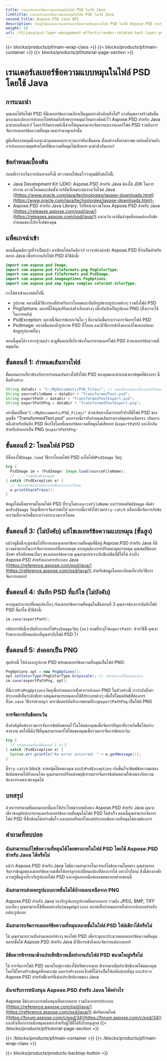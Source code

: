 ```yaml
---
title: เรนเดอร์เลเยอร์ข้อความแบบหมุนในไฟล์ PSD โดยใช้ Java
linktitle: เรนเดอร์เลเยอร์ข้อความแบบหมุนในไฟล์ PSD โดยใช้ Java
second_title: Aspose.PSD Java API
description: เรียนรู้วิธีแยกและเรนเดอร์เลเยอร์ข้อความที่หมุนจากไฟล์ PSD โดยใช้ Aspose.PSD สำหรับ Java คำแนะนำทีละขั้นตอนนี้ครอบคลุมทุกอย่างตั้งแต่การตั้งค่าไปจนถึงการส่งออก
weight: 18
url: /th/java/psd-layer-management-effects/render-rotated-text-layer-psd/
---
```


{{< blocks/products/pf/main-wrap-class >}}
{{< blocks/products/pf/main-container >}}
{{< blocks/products/pf/tutorial-page-section >}}

# เรนเดอร์เลเยอร์ข้อความแบบหมุนในไฟล์ PSD โดยใช้ Java

## การแนะนำ

คุณเคยได้รับไฟล์ PSD ที่มีเลเยอร์ข้อความเอียงเป็นมุมอย่างลึกลับหรือไม่? บางทีคุณอาจสร้างมันขึ้นมาเองและต้องการส่งออกไปพร้อมกับรักษาการหมุนเวียนทางศิลปะไว้ Aspose.PSD สำหรับ Java มาช่วยเหลือแล้ว! ไลบรารีอันทรงพลังนี้ช่วยให้คุณสามารถจัดการและเรนเดอร์ไฟล์ PSD รวมถึงการจัดการเลเยอร์ข้อความที่หมุนวนน่ารำคาญเหล่านั้น 

คู่มือที่ครอบคลุมนี้จะแนะนำคุณตลอดกระบวนการทีละขั้นตอน ตั้งแต่การตั้งค่าสภาพแวดล้อมไปจนถึงการส่งออกภาพสุดท้ายโดยที่ข้อความที่หมุนไม่เสียหาย มาดำน้ำกันเถอะ!

## ข้อกำหนดเบื้องต้น

ก่อนที่เราจะเริ่มการเดินทางครั้งนี้ ตรวจสอบให้แน่ใจว่าคุณมีสิ่งต่อไปนี้:

- Java Development Kit (JDK): Aspose.PSD สำหรับ Java ต้องใช้ JDK ในการทำงาน ดาวน์โหลดและติดตั้งเวอร์ชันที่เหมาะสมจากเว็บไซต์ Java ([https://www.oracle.com/java/technologies/javase-downloads.html](https://www.oracle.com/java/technologies/javase-downloads.html)-
- Aspose.PSD สำหรับ Java Library: ไปที่หน้าดาวน์โหลด Aspose.PSD สำหรับ Java ([https://releases.aspose.com/psd/java/](https://releases.aspose.com/psd/java/)) และคว้าเวอร์ชันล่าสุดที่สอดคล้องกับข้อกำหนดของโปรเจ็กต์ของคุณ

## แพ็คเกจนำเข้า

ตอนนี้คุณมีอาวุธที่จำเป็นแล้ว มาเขียนโค้ดกันดีกว่า! เราจะต้องนำเข้า Aspose.PSD ที่จำเป็นสำหรับคลาส Java เพื่อทำงานกับไฟล์ PSD มีวิธีดังนี้:

```java
import com.aspose.psd.Image;
import com.aspose.psd.fileformats.png.PngColorType;
import com.aspose.psd.fileformats.psd.PsdImage;
import com.aspose.psd.imageoptions.PngOptions;
import com.aspose.psd.xmp.types.complex.colorant.ColorType;
```

เราได้นำเข้าคลาสต่อไปนี้:

- รูปภาพ: คลาสนี้มีวิธีการคงที่สำหรับการโหลดและบันทึกรูปแบบรูปภาพต่างๆ รวมถึงไฟล์ PSD
- PngOptions: คลาสนี้ให้คุณปรับแต่งตัวเลือกต่างๆ เมื่อบันทึกเป็นรูปแบบ PNG (ซึ่งเราจะใช้ในภายหลัง)
- PsdException: คลาสนี้จัดการข้อยกเว้นใด ๆ ที่อาจเกิดขึ้นระหว่างการจัดการไฟล์ PSD
- PsdImage: คลาสนี้แสดงถึงรูปภาพ PSD ที่โหลด และมีวิธีการเข้าถึงและแก้ไขเลเยอร์และข้อมูลรูปภาพอื่นๆ

ตอนนี้คุณได้วางรากฐานแล้ว มาดูขั้นตอนที่เกี่ยวข้องในการเรนเดอร์ไฟล์ PSD ด้วยเลเยอร์ข้อความที่หมุนกัน:

## ขั้นตอนที่ 1: กำหนดเส้นทางไฟล์

ขั้นตอนแรกเกี่ยวข้องกับการกำหนดเส้นทางไปยังไฟล์ PSD ของคุณและตำแหน่งเอาต์พุตที่ต้องการ นี่คือตัวอย่าง:

```java
String dataDir = "C:/MyDocuments/PSD_Files/"; // แทนที่ด้วยเส้นทางไดเรกทอรีจริงของคุณ
String sourceFileName = dataDir + "TransformedText.psd";
String exportPath = dataDir + "TransformedTextExport.psd";
String exportPathPng = dataDir + "TransformedTextExport.png";
```

อย่าลืมเปลี่ยน`"C:/MyDocuments/PSD_Files/"` ด้วยเส้นทางไดเรกทอรีจริงที่มีไฟล์ PSD ของคุณชื่อ "TransformedText.psd" นอกจากนี้เรายังกำหนดเส้นทางเอาต์พุตสองเส้นทาง: เส้นทางหนึ่งสำหรับบันทึก PSD ที่แก้ไขโดยที่เลเยอร์ข้อความที่หมุนไม่เสียหาย (`exportPath`) และอีกอันสำหรับส่งออกเป็น PNG (`exportPathPng`-

## ขั้นตอนที่ 2: โหลดไฟล์ PSD

 ทีนี้ลองใช้`Image.load` วิธีการโหลดไฟล์ PSD ลงในไฟล์`PsdImage` วัตถุ:

```java
try {
  PsdImage im = (PsdImage) Image.load(sourceFileName);
  // ... (รหัสที่เหลือของคุณ)
} catch (PsdException e) {
  // จัดการกับข้อยกเว้นที่อาจเกิดขึ้นระหว่างการโหลด
  e.printStackTrace();
}
```

 ข้อมูลโค้ดนี้พยายามโหลดไฟล์ PSD ที่ระบุโดย`sourceFileName` และร่ายผลลัพธ์`Image` คัดค้านก`PsdImage` วัตถุเพื่อการจัดการต่อไป นอกจากนี้เรายังได้รวมก`try-catch` บล็อกเพื่อจัดการกับข้อยกเว้นที่อาจเกิดขึ้นระหว่างกระบวนการโหลด

## ขั้นตอนที่ 3: (ไม่บังคับ) แก้ไขเลเยอร์ข้อความแบบหมุน (ขั้นสูง)

แม้ว่าคู่มือนี้จะมุ่งเน้นไปที่การแสดงเลเยอร์ข้อความที่หมุนที่มีอยู่ Aspose.PSD สำหรับ Java ก็มีความสามารถในการจัดการเลเยอร์ที่ครอบคลุม หากคุณต้องการปรับแต่งมุมการหมุน คุณสมบัติแบบอักษร หรือลักษณะอื่นๆ ของเลเยอร์ข้อความ คุณสามารถเจาะลึกฟังก์ชันที่มีให้ได้ อ้างถึง Aspose.PSD สำหรับเอกสารประกอบ Java ([https://reference.aspose.com/psd/java/](https://reference.aspose.com/psd/java/)) สำหรับข้อมูลโดยละเอียดเกี่ยวกับวิธีการจัดการเลเยอร์

## ขั้นตอนที่ 4: บันทึก PSD ที่แก้ไข (ไม่บังคับ)

หากคุณทำการเปลี่ยนแปลงใดๆ กับเลเยอร์ข้อความที่หมุนในขั้นตอนที่ 3 คุณอาจต้องการบันทึกไฟล์ PSD ที่แก้ไข มีวิธีดังนี้:

```java
im.save(exportPath);
```

 รหัสบรรทัดนี้จะบันทึกการแก้ไข`PsdImage`วัตถุ (`im` ) ตามที่ระบุไว้`exportPath`- ด้วยวิธีนี้ คุณจะรักษาการเปลี่ยนแปลงที่คุณทำกับไฟล์ PSD ไว้

## ขั้นตอนที่ 5: ส่งออกเป็น PNG

สุดท้ายนี้ ให้ส่งออกรูปภาพ PSD พร้อมเลเยอร์ข้อความที่หมุนเป็นไฟล์ PNG:

```java
PngOptions opt = new PngOptions();
opt.setColorType(PngColorType.Grayscale); // ปรับประเภทสีได้ตามต้องการ
im.save(exportPathPng, opt);
```

 ที่นี่เราสร้าง`PngOptions`วัตถุเพื่อกำหนดการตั้งค่าการส่งออก PNG ในตัวอย่างนี้ เรากำลังตั้งค่าประเภทสีเป็นระดับสีเทา แต่คุณสามารถทดลองใช้สีประเภทต่างๆ เพื่อให้ได้ผลลัพธ์ที่ต้องการ ที่`im.save` วิธีการด้วย`opt` พารามิเตอร์บันทึกภาพตามที่ระบุ`exportPathPng` เป็นไฟล์ PNG

### การจัดการกับข้อยกเว้น

สิ่งสำคัญคือต้องรวมการจัดการข้อผิดพลาดไว้ในโค้ดของคุณเพื่อจัดการปัญหาที่อาจเกิดขึ้นได้อย่างสวยงาม ต่อไปนี้คือวิธีที่คุณสามารถแก้ไขโค้ดของคุณเพื่อรวมการจัดการข้อยกเว้น:

```java
try {
  // รหัสของคุณตั้งแต่ขั้นตอนที่ 1 ถึง 5
} catch (PsdException e) {
  System.err.println("An error occurred: " + e.getMessage());
}
```

 นี้`try-catch` block จะห่อหุ้มโค้ดของคุณ และถ้า`PsdException` เกิดขึ้นก็จะพิมพ์ข้อความแสดงข้อผิดพลาดไปยังคอนโซล คุณสามารถปรับแต่งพฤติกรรมการจัดการข้อผิดพลาดให้เหมาะกับความต้องการเฉพาะของคุณได้

## บทสรุป

ด้วยการทำตามขั้นตอนเหล่านี้และใช้ประโยชน์จากพลังของ Aspose.PSD สำหรับ Java คุณจะเชี่ยวชาญศิลปะการเรนเดอร์เลเยอร์ข้อความที่หมุนในไฟล์ PSD ได้สำเร็จ ตอนนี้คุณสามารถจัดการไฟล์ PSD ที่ซับซ้อนได้อย่างมั่นใจ และแยกหรือแก้ไของค์ประกอบข้อความที่หมุนได้ตามต้องการ

## คำถามที่พบบ่อย

### ฉันสามารถแก้ไขข้อความที่หมุนได้โดยตรงภายในไฟล์ PSD โดยใช้ Aspose.PSD สำหรับ Java ได้หรือไม่

แม้ว่า Aspose.PSD สำหรับ Java ไม่มีความสามารถในการแก้ไขข้อความโดยตรง คุณสามารถจัดการข้อมูลของเลเยอร์ข้อความเพื่อให้บรรลุการเปลี่ยนแปลงที่ต้องการได้ อย่างไรก็ตาม สิ่งนี้ต้องอาศัยความรู้ขั้นสูงเกี่ยวกับรูปแบบไฟล์ PSD และอยู่นอกเหนือขอบเขตของบทช่วยสอนนี้

### ฉันสามารถส่งออกรูปแบบภาพอื่นใดได้บ้างนอกเหนือจาก PNG

 Aspose.PSD สำหรับ Java รองรับรูปแบบรูปภาพที่หลากหลาย รวมถึง JPEG, BMP, TIFF และอื่นๆ คุณสามารถใช้ที่แตกต่างกัน`ImageOptions` คลาสเพื่อกำหนดการตั้งค่าการส่งออกสำหรับแต่ละรูปแบบ

### ฉันสามารถจัดการเลเยอร์ข้อความที่หมุนหลายชั้นในไฟล์ PSD ไฟล์เดียวได้หรือไม่

ได้ คุณสามารถวนซ้ำผ่านเลเยอร์ต่างๆ ของไฟล์ PSD เพื่อระบุและประมวลผลเลเยอร์ข้อความที่หมุนหลายชั้นได้ Aspose.PSD สำหรับ Java มีวิธีการเข้าถึงและจัดการแต่ละเลเยอร์

### มีข้อควรพิจารณาด้านประสิทธิภาพเมื่อทำงานกับไฟล์ PSD ขนาดใหญ่หรือไม่

ใช่ การจัดการไฟล์ PSD ขนาดใหญ่อาจต้องใช้ทรัพยากรมาก พิจารณาเพิ่มประสิทธิภาพโค้ดของคุณโดยใช้โครงสร้างข้อมูลที่เหมาะสม ลดการสร้างออบเจ็กต์ที่ไม่จำเป็นให้เหลือน้อยที่สุด และสำรวจ Aspose.PSD สำหรับฟีเจอร์ที่เน้นประสิทธิภาพของ Java

### ฉันจะรับการสนับสนุน Aspose.PSD สำหรับ Java ได้อย่างไร

Aspose มีช่องทางการสนับสนุนที่หลากหลาย รวมถึงเอกสารประกอบ ([https://reference.aspose.com/psd/java/](https://reference.aspose.com/psd/java/)) ฟอรัมออนไลน์ ([https://forum.aspose.com/c/psd/34](https://forum.aspose.com/c/psd/34)) และตัวเลือกการสนับสนุนเฉพาะสำหรับผู้ใช้ที่ได้รับใบอนุญาต
{{< /blocks/products/pf/tutorial-page-section >}}

{{< /blocks/products/pf/main-container >}}
{{< /blocks/products/pf/main-wrap-class >}}

{{< blocks/products/products-backtop-button >}}
